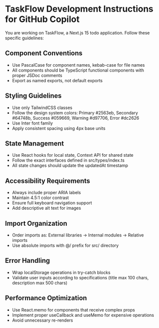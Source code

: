 # TaskFlow Development Instructions for GitHub Copilot

You are working on TaskFlow, a Next.js 15 todo application. Follow these specific guidelines:

## Component Conventions
- Use PascalCase for component names, kebab-case for file names
- All components should be TypeScript functional components with proper JSDoc comments
- Export as named exports, not default exports

## Styling Guidelines
- Use only TailwindCSS classes
- Follow the design system colors: Primary #2563eb, Secondary #64748b, Success #059669, Warning #d97706, Error #dc2626
- Use Inter font family
- Apply consistent spacing using 4px base units

## State Management
- Use React hooks for local state, Context API for shared state
- Follow the exact interfaces defined in src/types/index.ts
- All state changes should update the updatedAt timestamp

## Accessibility Requirements
- Always include proper ARIA labels
- Maintain 4.5:1 color contrast
- Ensure full keyboard navigation support
- Add descriptive alt text for images

## Import Organization
- Order imports as: External libraries → Internal modules → Relative imports
- Use absolute imports with @/ prefix for src/ directory

## Error Handling
- Wrap localStorage operations in try-catch blocks
- Validate user inputs according to specifications (title max 100 chars, description max 500 chars)

## Performance Optimization
- Use React.memo for components that receive complex props
- Implement proper useCallback and useMemo for expensive operations
- Avoid unnecessary re-renders

